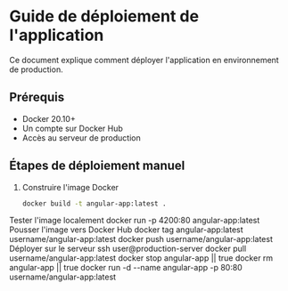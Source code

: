 # Guide de déploiement de l'application

Ce document explique comment déployer l'application en environnement de production.

## Prérequis

- Docker 20.10+
- Un compte sur Docker Hub
- Accès au serveur de production

## Étapes de déploiement manuel

1. Construire l'image Docker
   ```bash
   docker build -t angular-app:latest .
   
Tester l'image localement
docker run -p 4200:80 angular-app:latest
Pousser l'image vers Docker Hub
docker tag angular-app:latest username/angular-app:latest
docker push username/angular-app:latest
Déployer sur le serveur
ssh user@production-server
docker pull username/angular-app:latest
docker stop angular-app || true
docker rm angular-app || true
docker run -d --name angular-app -p 80:80 username/angular-app:latest
